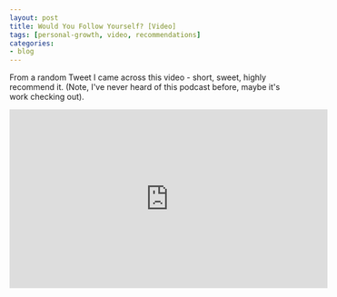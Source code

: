 ```yaml
---
layout: post
title: Would You Follow Yourself? [Video]
tags: [personal-growth, video, recommendations]
categories:
- blog
---
```


From a random Tweet I came across this video - short, sweet, highly recommend it. (Note, I've never heard of this podcast before, maybe it's work checking out).

<iframe width="560" height="315" src="https://www.youtube.com/embed/aRZ3rgwNBF4" frameborder="0" allow="autoplay; encrypted-media" allowfullscreen></iframe>
